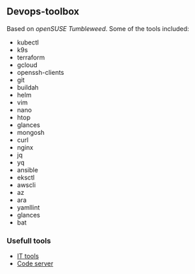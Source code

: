 ## Devops-toolbox

Based on _openSUSE Tumbleweed_.
Some of the tools included:

- kubectl
- k9s
- terraform
- gcloud
- openssh-clients
- git
- buildah
- helm
- vim
- nano
- htop
- glances
- mongosh
- curl
- nginx
- jq
- yq
- ansible
- eksctl
- awscli
- az
- ara
- yamllint
- glances
- bat

### Usefull tools

- [IT tools](https://github.com/CorentinTh/it-tools)
- [Code server](https://github.com/coder/code-server)
